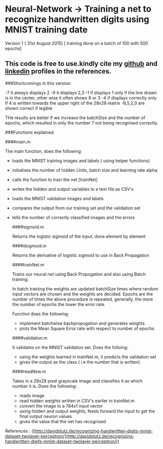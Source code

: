 # Neural-Network -> Training a net to recognize handwritten digits using MNIST training date
Version 1 ( 31st August 2015) [ training done on a batch of 100 with 500 epochs]

## This code is free to use.kindly cite my [github](https://github.com/khannasarthak) and [linkedin](https://www.linkedin.com/in/sarthakkhanna) profiles in the references.


###Shortcomings in this version:

 -7 it always displays 2
 -9 it displays 2,3
 -1 if displays 1 only if the line drawn is in the center, other wise it often shows 8 or 3
 -4 if displays correctly only if 4 is written towards the upper right of the 28x28 matrix
 -8,5,2,0 are shown correct if legible

 THe results are better if we increase the batchSIze and the number of epochs, which resulted in only the number 7 not being recognised correctly.

  ###Functions explained:

  ####main.m

 The main function, does the following:
- loads the MNIST training images and labels ( using helper functions)
- initialises the number of hidden Units, batch size and learning rate alpha
- calls the function to train the net [trainNet]
- writes the hidden and output variables to a text file as CSV's
- loads the MNIST validation images and labels
- compares the output from our training set and the validation set
- tells the number of correctly classified images and the errors

  ####sigmoid.m

  Returns the logistic sigmoid of the input, done element by element

  ####dsigmoid.m

  Returns the derivative of logistic sigmoid to use in Back Propagation

  ####trainNet.m

  Trains our neural net using Back Propogation and also using Batch training.

  In batch training the weights are updated batchSize times where random input vectors are chosen and the weights are decided.
  Epochs are the number of times the above procedure is repeated, generally, the more the number of epochs the lower the error rate.

  Function does the following:
  - implement batchwise backpropogation and generates weights
  - plots the Mean Square Error rate with respect to number of epochs

  ####validation.m

  It validates on the MNIST validation set. Does the folloing:
  - using the weights learned in trainNet.m, it predicts the validation set
  - gives the output as the class ( i.e the number that is written)

  ####readNew.m

  Takes in a 28x28 pixel grayscale image and classifies it as which number it is. Does the following:
  - reads image
  - read hidden weights written in CSV's earlier in trainNet.m
  - convert the image to a 784x1 input vector
  - using hidden and output weights, feeds forward the input to get the final output neuron values
  - gives the value that the net has recognised



 References : ([http://davidstutz.de/recognizing-handwritten-digits-mnist-dataset-twolayer-perceptron/](http://davidstutz.de/recognizing-handwritten-digits-mnist-dataset-twolayer-perceptron/))
